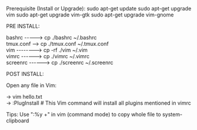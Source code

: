 Prerequisite (Install or Upgrade):
    sudo apt-get update
    sudo apt-get upgrade vim 
    sudo apt-get upgrade vim-gtk 
    sudo apt-get upgrade vim-gnome 

PRE INSTALL:     

bashrc -----> cp ./bashrc ~/.bashrc                
tmux.conf --> cp ./tmux.conf ~/.tmux.conf           
vim --------> cp -rf ./vim ~/.vim          
vimrc ------> cp ./vimrc ~/.vimrc         
screenrc ------> cp ./screenrc ~/.screenrc

POST INSTALL:          

Open any file in Vim:

-> vim hello.txt               
-> :PlugInstall  # This Vim command will install all plugins mentioned in vimrc      

Tips:
    Use ":%y +" in vim (command mode) to copy whole file to system-clipboard
